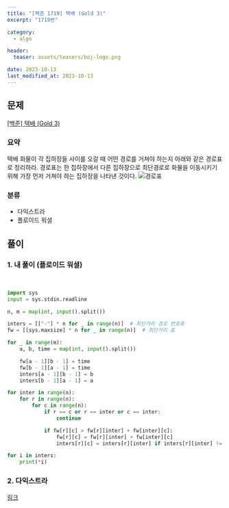 ```yaml
---
title: "[백준 1719] 택배 (Gold 3)"
excerpt: "1719번"

category:
  - algo

header:
  teaser: assets/teasers/boj-logo.png

date: 2023-10-13
last_modified_at: 2023-10-13
---
```


## 문제

[[백준] 택배 (Gold 3)](https://www.acmicpc.net/problem/1719)

### 요약

택배 화물이 각 집하장들 사이를 오갈 때 어떤 경로를 거쳐야 하는지 아래와 같은 경로표로 정리하라. 경로표는 한 집하장에서 다른 집하장으로 최단경로로 화물을 이동시키기 위해 가장 먼저 거쳐야 하는 집하장을 나타낸 것이다.
![경로표](https://www.acmicpc.net/JudgeOnline/upload/201005/tktk.PNG)

### 분류

- 다익스트라
- 플로이드 워셜

## 풀이

### 1. 내 풀이 (플로이드 워셜)

<br>

```python
import sys
input = sys.stdin.readline

n, m = map(int, input().split())

inters = [["-"] * n for _ in range(n)]  # 최단거리 경로 번호표
fw = [[sys.maxsize] * n for _ in range(n)]  # 최단거리 표

for _ in range(m):
    a, b, time = map(int, input().split())

    fw[a - 1][b - 1] = time
    fw[b - 1][a - 1] = time
    inters[a - 1][b - 1] = b
    inters[b - 1][a - 1] = a

for inter in range(n):
    for r in range(n):
        for c in range(n):
            if r == c or r == inter or c == inter:
                continue

            if fw[r][c] > fw[r][inter] + fw[inter][c]:
                fw[r][c] = fw[r][inter] + fw[inter][c]
                inters[r][c] = inters[r][inter] if inters[r][inter] != "-" else inter + 1

for i in inters:
    print(*i)
```

### 2. 다익스트라

[링크](https://www.acmicpc.net/source/71878132)
